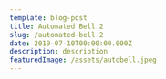 ```yaml
---
template: blog-post
title: Automated Bell 2
slug: /automated-bell 2
date: 2019-07-10T00:00:00.000Z
description: description
featuredImage: /assets/autobell.jpeg
---
```

